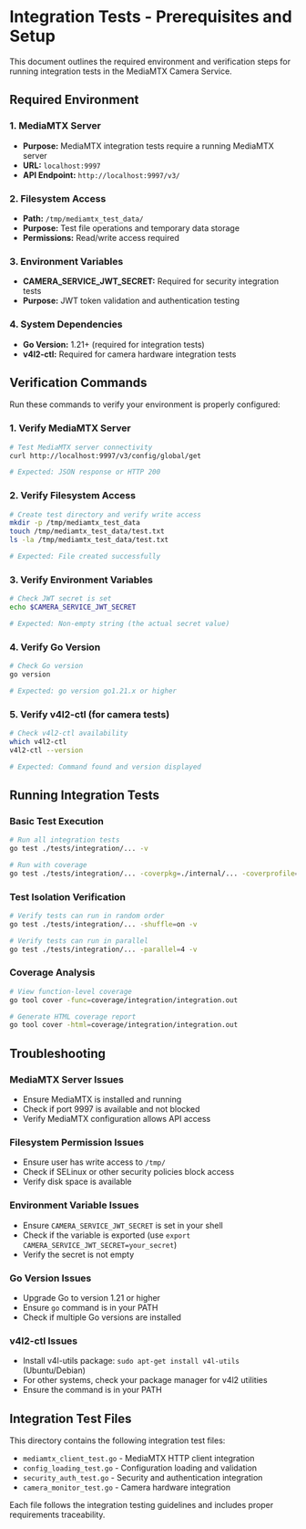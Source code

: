 # Integration Tests - Prerequisites and Setup

This document outlines the required environment and verification steps for running integration tests in the MediaMTX Camera Service.

## Required Environment

### 1. MediaMTX Server
- **Purpose:** MediaMTX integration tests require a running MediaMTX server
- **URL:** `localhost:9997`
- **API Endpoint:** `http://localhost:9997/v3/`

### 2. Filesystem Access
- **Path:** `/tmp/mediamtx_test_data/`
- **Purpose:** Test file operations and temporary data storage
- **Permissions:** Read/write access required

### 3. Environment Variables
- **CAMERA_SERVICE_JWT_SECRET:** Required for security integration tests
- **Purpose:** JWT token validation and authentication testing

### 4. System Dependencies
- **Go Version:** 1.21+ (required for integration tests)
- **v4l2-ctl:** Required for camera hardware integration tests

## Verification Commands

Run these commands to verify your environment is properly configured:

### 1. Verify MediaMTX Server
```bash
# Test MediaMTX server connectivity
curl http://localhost:9997/v3/config/global/get

# Expected: JSON response or HTTP 200
```

### 2. Verify Filesystem Access
```bash
# Create test directory and verify write access
mkdir -p /tmp/mediamtx_test_data
touch /tmp/mediamtx_test_data/test.txt
ls -la /tmp/mediamtx_test_data/test.txt

# Expected: File created successfully
```

### 3. Verify Environment Variables
```bash
# Check JWT secret is set
echo $CAMERA_SERVICE_JWT_SECRET

# Expected: Non-empty string (the actual secret value)
```

### 4. Verify Go Version
```bash
# Check Go version
go version

# Expected: go version go1.21.x or higher
```

### 5. Verify v4l2-ctl (for camera tests)
```bash
# Check v4l2-ctl availability
which v4l2-ctl
v4l2-ctl --version

# Expected: Command found and version displayed
```

## Running Integration Tests

### Basic Test Execution
```bash
# Run all integration tests
go test ./tests/integration/... -v

# Run with coverage
go test ./tests/integration/... -coverpkg=./internal/... -coverprofile=coverage/integration/integration.out -v
```

### Test Isolation Verification
```bash
# Verify tests can run in random order
go test ./tests/integration/... -shuffle=on -v

# Verify tests can run in parallel
go test ./tests/integration/... -parallel=4 -v
```

### Coverage Analysis
```bash
# View function-level coverage
go tool cover -func=coverage/integration/integration.out

# Generate HTML coverage report
go tool cover -html=coverage/integration/integration.out
```

## Troubleshooting

### MediaMTX Server Issues
- Ensure MediaMTX is installed and running
- Check if port 9997 is available and not blocked
- Verify MediaMTX configuration allows API access

### Filesystem Permission Issues
- Ensure user has write access to `/tmp/`
- Check if SELinux or other security policies block access
- Verify disk space is available

### Environment Variable Issues
- Ensure `CAMERA_SERVICE_JWT_SECRET` is set in your shell
- Check if the variable is exported (use `export CAMERA_SERVICE_JWT_SECRET=your_secret`)
- Verify the secret is not empty

### Go Version Issues
- Upgrade Go to version 1.21 or higher
- Ensure `go` command is in your PATH
- Check if multiple Go versions are installed

### v4l2-ctl Issues
- Install v4l-utils package: `sudo apt-get install v4l-utils` (Ubuntu/Debian)
- For other systems, check your package manager for v4l2 utilities
- Ensure the command is in your PATH

## Integration Test Files

This directory contains the following integration test files:

- `mediamtx_client_test.go` - MediaMTX HTTP client integration
- `config_loading_test.go` - Configuration loading and validation
- `security_auth_test.go` - Security and authentication integration
- `camera_monitor_test.go` - Camera hardware integration

Each file follows the integration testing guidelines and includes proper requirements traceability.

